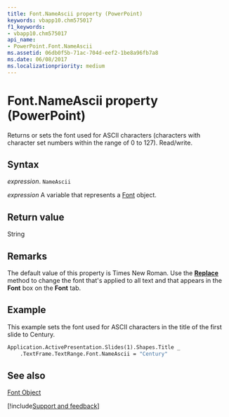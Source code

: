 ```yaml
---
title: Font.NameAscii property (PowerPoint)
keywords: vbapp10.chm575017
f1_keywords:
- vbapp10.chm575017
api_name:
- PowerPoint.Font.NameAscii
ms.assetid: 06db0f5b-71ac-704d-eef2-1be8a96fb7a8
ms.date: 06/08/2017
ms.localizationpriority: medium
---
```



# Font.NameAscii property (PowerPoint)

Returns or sets the font used for ASCII characters (characters with character set numbers within the range of 0 to 127). Read/write.


## Syntax

_expression_. `NameAscii`

_expression_ A variable that represents a [Font](PowerPoint.Font.md) object.


## Return value

String


## Remarks

The default value of this property is Times New Roman. Use the **[Replace](PowerPoint.Fonts.Replace.md)** method to change the font that's applied to all text and that appears in the **Font** box on the **Font** tab.


## Example

This example sets the font used for ASCII characters in the title of the first slide to Century.


```vb
Application.ActivePresentation.Slides(1).Shapes.Title _
    .TextFrame.TextRange.Font.NameAscii = "Century"
```


## See also


[Font Object](PowerPoint.Font.md)

[!include[Support and feedback](~/includes/feedback-boilerplate.md)]